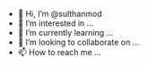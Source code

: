 - 👋 Hi, I’m @sulthanmod
- 👀 I’m interested in ...
- 🌱 I’m currently learning ...
- 💞️ I’m looking to collaborate on ...
- 📫 How to reach me ...

<!---
sulthanmod/sulthanmod is a ✨ special ✨ repository because its `README.md` (this file) appears on your GitHub profile.
You can click the Preview link to take a look at your changes.
--->
